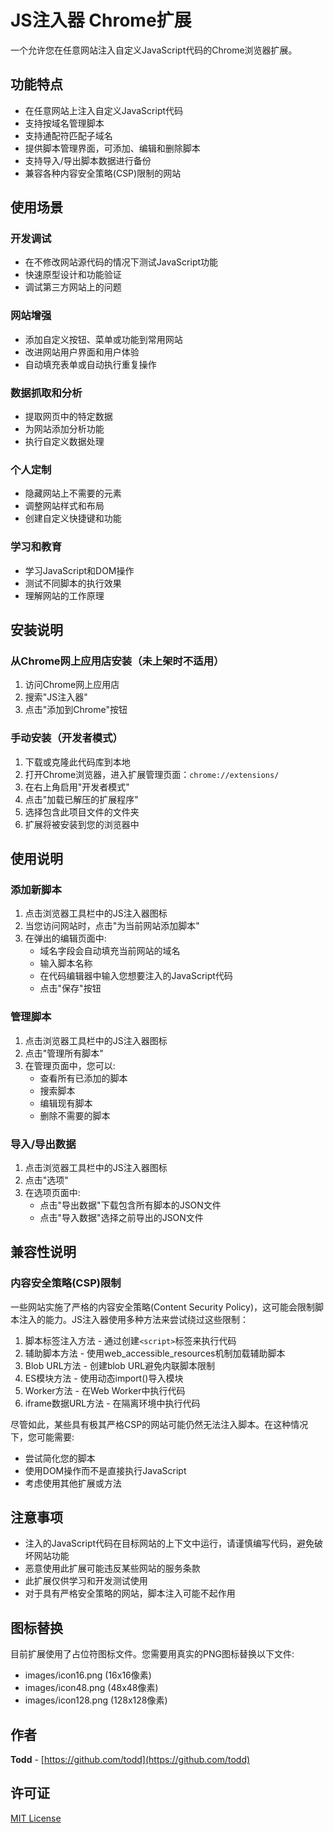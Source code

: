 # JS注入器 Chrome扩展

一个允许您在任意网站注入自定义JavaScript代码的Chrome浏览器扩展。

## 功能特点

- 在任意网站上注入自定义JavaScript代码
- 支持按域名管理脚本
- 支持通配符匹配子域名
- 提供脚本管理界面，可添加、编辑和删除脚本
- 支持导入/导出脚本数据进行备份
- 兼容各种内容安全策略(CSP)限制的网站

## 使用场景

### 开发调试
- 在不修改网站源代码的情况下测试JavaScript功能
- 快速原型设计和功能验证
- 调试第三方网站上的问题

### 网站增强
- 添加自定义按钮、菜单或功能到常用网站
- 改进网站用户界面和用户体验
- 自动填充表单或自动执行重复操作

### 数据抓取和分析
- 提取网页中的特定数据
- 为网站添加分析功能
- 执行自定义数据处理

### 个人定制
- 隐藏网站上不需要的元素
- 调整网站样式和布局
- 创建自定义快捷键和功能

### 学习和教育
- 学习JavaScript和DOM操作
- 测试不同脚本的执行效果
- 理解网站的工作原理

## 安装说明

### 从Chrome网上应用店安装（未上架时不适用）

1. 访问Chrome网上应用店
2. 搜索"JS注入器"
3. 点击"添加到Chrome"按钮

### 手动安装（开发者模式）

1. 下载或克隆此代码库到本地
2. 打开Chrome浏览器，进入扩展管理页面：`chrome://extensions/`
3. 在右上角启用"开发者模式"
4. 点击"加载已解压的扩展程序"
5. 选择包含此项目文件的文件夹
6. 扩展将被安装到您的浏览器中

## 使用说明

### 添加新脚本

1. 点击浏览器工具栏中的JS注入器图标
2. 当您访问网站时，点击"为当前网站添加脚本"
3. 在弹出的编辑页面中:
   - 域名字段会自动填充当前网站的域名
   - 输入脚本名称
   - 在代码编辑器中输入您想要注入的JavaScript代码
   - 点击"保存"按钮

### 管理脚本

1. 点击浏览器工具栏中的JS注入器图标
2. 点击"管理所有脚本"
3. 在管理页面中，您可以:
   - 查看所有已添加的脚本
   - 搜索脚本
   - 编辑现有脚本
   - 删除不需要的脚本

### 导入/导出数据

1. 点击浏览器工具栏中的JS注入器图标
2. 点击"选项"
3. 在选项页面中:
   - 点击"导出数据"下载包含所有脚本的JSON文件
   - 点击"导入数据"选择之前导出的JSON文件

## 兼容性说明

### 内容安全策略(CSP)限制

一些网站实施了严格的内容安全策略(Content Security Policy)，这可能会限制脚本注入的能力。JS注入器使用多种方法来尝试绕过这些限制：

1. 脚本标签注入方法 - 通过创建`<script>`标签来执行代码
2. 辅助脚本方法 - 使用web_accessible_resources机制加载辅助脚本
3. Blob URL方法 - 创建blob URL避免内联脚本限制
4. ES模块方法 - 使用动态import()导入模块
5. Worker方法 - 在Web Worker中执行代码
6. iframe数据URL方法 - 在隔离环境中执行代码

尽管如此，某些具有极其严格CSP的网站可能仍然无法注入脚本。在这种情况下，您可能需要:

- 尝试简化您的脚本
- 使用DOM操作而不是直接执行JavaScript
- 考虑使用其他扩展或方法

## 注意事项

- 注入的JavaScript代码在目标网站的上下文中运行，请谨慎编写代码，避免破坏网站功能
- 恶意使用此扩展可能违反某些网站的服务条款
- 此扩展仅供学习和开发测试使用
- 对于具有严格安全策略的网站，脚本注入可能不起作用

## 图标替换

目前扩展使用了占位符图标文件。您需要用真实的PNG图标替换以下文件:

- images/icon16.png (16x16像素)
- images/icon48.png (48x48像素)
- images/icon128.png (128x128像素)

## 作者

**Todd** - [https://github.com/todd](https://github.com/todd)

## 许可证

[MIT License](LICENSE)
